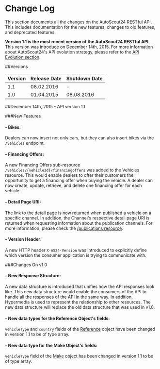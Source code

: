 # Change Log

This section documents all the changes on the AutoScout24 RESTful API. This includes documentation for the new features, changes to old features, and deprecated features. 

<aside> <b>Version 1.1 is the most recent version of the AutoScout24 RESTful API</b>. This version was introduce on December 14th, 2015. For more information about AutoScout24's API evolution strategy, please refer to the <a href="#api-evolution">API Evolution section</a>.</aside>

##Versions

| Version | Release Date | Shutdown Date |
|----|----|----|
|1.1|08.02.2016| - |
|1.0|01.04.2015|08.08.2016 |

##December 14th, 2015 - API version 1.1

###New Features

#### - Bikes: 
Dealers can now insert not only cars, but they can also insert bikes via the `/vehicles` endpoint. 

#### - Financing Offers: 
A new Financing Offers sub-resource `/vehicles/{vehicleId}/financingoffers` was added to the Vehicles resource. This would enable dealers to offer their customers the opportunity to get a financing offer when buying the vehicle. A dealer can now create, update, retrieve, and delete one financing offer for each vehicle.

#### - Detail Page URI:
The link to the detail page is now returned when published a vehicle on a specific channel. In addition, the Channel's respective detail page URI is returned when requesting information about the publication channels. For more information, please check the <a href="#resource-publications">/publications resource</a>.

#### - Version Header: 
A new HTTP header `X-AS24-Version` was introduced to explicitly define which version the consumer application is trying to communicate with.
 
###Changes On v1.0

#### - New Response Structure: 
A new data structure is introduced that unifies how the API responses look like. This new data structure would enable the consumers of the API to handle all the responses of the API in the same way. In addition, Hypermedia is used to represent the relationship to other resources. The new data structure will replace the old data structure that was used in v1.0. 

#### - New data types for the Reference Object's fields:
`vehicleType` and `country` fields of the <a href="#referenceObject">Reference</a> object have been changed in version 1.1 to be of type array.

#### - New data type for the Make Object's fields:
`vehicleType` field of the <a href="#makeObject2">Make</a> object has been changed in version 1.1 to be of type array.


